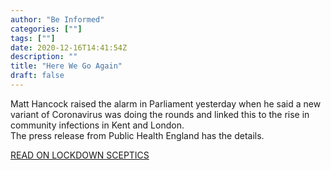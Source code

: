 ```yaml
---
author: "Be Informed"
categories: [""]
tags: [""]
date: 2020-12-16T14:41:54Z
description: ""
title: "Here We Go Again"
draft: false
---
```


Matt Hancock raised the alarm in Parliament yesterday when he said a new variant of Coronavirus was doing the rounds and linked this to the rise in community infections in Kent and London.   
The press release from Public Health England has the details.  

[READ ON LOCKDOWN SCEPTICS](https://lockdownsceptics.org/2020/12/15/latest-news-224/#here-we-go-again)